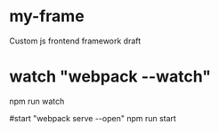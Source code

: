 # my-frame
Custom js frontend framework draft

# watch "webpack --watch"
npm run watch

#start "webpack serve --open"
npm run start
